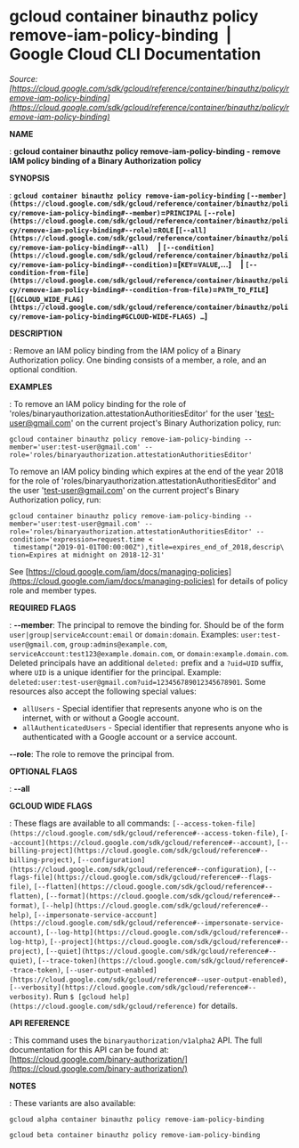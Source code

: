 # gcloud container binauthz policy remove-iam-policy-binding  |  Google Cloud CLI Documentation

*Source: [https://cloud.google.com/sdk/gcloud/reference/container/binauthz/policy/remove-iam-policy-binding](https://cloud.google.com/sdk/gcloud/reference/container/binauthz/policy/remove-iam-policy-binding)*

**NAME**

: **gcloud container binauthz policy remove-iam-policy-binding - remove IAM policy binding of a Binary Authorization policy**

**SYNOPSIS**

: **`gcloud container binauthz policy remove-iam-policy-binding` `[--member](https://cloud.google.com/sdk/gcloud/reference/container/binauthz/policy/remove-iam-policy-binding#--member)`=`PRINCIPAL` `[--role](https://cloud.google.com/sdk/gcloud/reference/container/binauthz/policy/remove-iam-policy-binding#--role)`=`ROLE` [`[--all](https://cloud.google.com/sdk/gcloud/reference/container/binauthz/policy/remove-iam-policy-binding#--all)`     | `[--condition](https://cloud.google.com/sdk/gcloud/reference/container/binauthz/policy/remove-iam-policy-binding#--condition)`=[`KEY`=`VALUE`,…]     | `[--condition-from-file](https://cloud.google.com/sdk/gcloud/reference/container/binauthz/policy/remove-iam-policy-binding#--condition-from-file)`=`PATH_TO_FILE`] [`[GCLOUD_WIDE_FLAG](https://cloud.google.com/sdk/gcloud/reference/container/binauthz/policy/remove-iam-policy-binding#GCLOUD-WIDE-FLAGS) …`]**

**DESCRIPTION**

: Remove an IAM policy binding from the IAM policy of a Binary Authorization
policy. One binding consists of a member, a role, and an optional condition.

**EXAMPLES**

: To remove an IAM policy binding for the role of
'roles/binaryauthorization.attestationAuthoritiesEditor' for the user
'test-user@gmail.com' on the current project's Binary Authorization policy, run:

```
gcloud container binauthz policy remove-iam-policy-binding --member='user:test-user@gmail.com' --role='roles/binaryauthorization.attestationAuthoritiesEditor'
```

To remove an IAM policy binding which expires at the end of the year 2018 for
the role of 'roles/binaryauthorization.attestationAuthoritiesEditor' and the
user 'test-user@gmail.com' on the current project's Binary Authorization policy,
run:

```
gcloud container binauthz policy remove-iam-policy-binding --member='user:test-user@gmail.com' --role='roles/binaryauthorization.attestationAuthoritiesEditor' --condition='expression=request.time <
 timestamp("2019-01-01T00:00:00Z"),title=expires_end_of_2018,descrip\
tion=Expires at midnight on 2018-12-31'
```

See [https://cloud.google.com/iam/docs/managing-policies](https://cloud.google.com/iam/docs/managing-policies)
for details of policy role and member types.

**REQUIRED FLAGS**

: **--member**:
The principal to remove the binding for. Should be of the form
`user|group|serviceAccount:email` or `domain:domain`.
Examples: `user:test-user@gmail.com`,
`group:admins@example.com`,
`serviceAccount:test123@example.domain.com`, or
`domain:example.domain.com`.
Deleted principals have an additional `deleted:` prefix and a
`?uid=UID` suffix, where ``UID`` is
a unique identifier for the principal. Example:
`deleted:user:test-user@gmail.com?uid=123456789012345678901`.
Some resources also accept the following special values:

- `allUsers` - Special identifier that represents anyone who is on the
internet, with or without a Google account.
- `allAuthenticatedUsers` - Special identifier that represents anyone
who is authenticated with a Google account or a service account.

**--role**:
The role to remove the principal from.

**OPTIONAL FLAGS**

: **--all**

**GCLOUD WIDE FLAGS**

: These flags are available to all commands: `[--access-token-file](https://cloud.google.com/sdk/gcloud/reference#--access-token-file)`,
`[--account](https://cloud.google.com/sdk/gcloud/reference#--account)`, `[--billing-project](https://cloud.google.com/sdk/gcloud/reference#--billing-project)`,
`[--configuration](https://cloud.google.com/sdk/gcloud/reference#--configuration)`,
`[--flags-file](https://cloud.google.com/sdk/gcloud/reference#--flags-file)`,
`[--flatten](https://cloud.google.com/sdk/gcloud/reference#--flatten)`, `[--format](https://cloud.google.com/sdk/gcloud/reference#--format)`, `[--help](https://cloud.google.com/sdk/gcloud/reference#--help)`, `[--impersonate-service-account](https://cloud.google.com/sdk/gcloud/reference#--impersonate-service-account)`,
`[--log-http](https://cloud.google.com/sdk/gcloud/reference#--log-http)`,
`[--project](https://cloud.google.com/sdk/gcloud/reference#--project)`, `[--quiet](https://cloud.google.com/sdk/gcloud/reference#--quiet)`, `[--trace-token](https://cloud.google.com/sdk/gcloud/reference#--trace-token)`, `[--user-output-enabled](https://cloud.google.com/sdk/gcloud/reference#--user-output-enabled)`,
`[--verbosity](https://cloud.google.com/sdk/gcloud/reference#--verbosity)`.
Run `$ [gcloud help](https://cloud.google.com/sdk/gcloud/reference)` for details.

**API REFERENCE**

: This command uses the `binaryauthorization/v1alpha2` API. The full
documentation for this API can be found at: [https://cloud.google.com/binary-authorization/](https://cloud.google.com/binary-authorization/)

**NOTES**

: These variants are also available:

```
gcloud alpha container binauthz policy remove-iam-policy-binding
```

```
gcloud beta container binauthz policy remove-iam-policy-binding
```